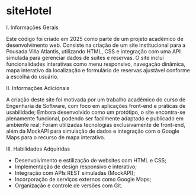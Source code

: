 # siteHotel

I. Informações Gerais

Este código foi criado em 2025 como parte de um projeto acadêmico de desenvolvimento web. Consiste na criação de um site institucional para a Pousada Villa Atlantis, utilizando HTML, CSS e integração com uma API simulada para gerenciar dados de suítes e reservas. O site inclui funcionalidades interativas como menu responsivo, navegação dinâmica, mapa interativo da localização e formulário de reservas ajustável conforme a escolha do usuário.

II. Informações Adicionais

A criação deste site foi motivada por um trabalho acadêmico do curso de Engenharia de Software, com foco em aplicações front-end e práticas de usabilidade;
Embora desenvolvido como um protótipo, o site encontra-se plenamente funcional, podendo ser facilmente adaptado e publicado em ambiente real;
Foram utilizadas tecnologias exclusivamente de front-end, além da MockAPI para simulação de dados e integração com o Google Maps para o recurso de mapa interativo.

III. Habilidades Adquiridas

- Desenvolvimento e estilização de websites com HTML e CSS;
- Implementação de design responsivo e interativo;
- Integração com APIs REST simuladas (MockAPI);
- Incorporação de serviços externos como Google Maps;
- Organização e controle de versões com Git.
